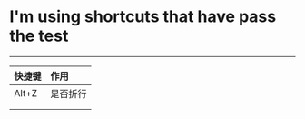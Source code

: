 # I'm using shortcuts that have pass the test

----------

|快捷键|作用|
|:--------|:----------------------------------------------|
|Alt+Z|             是否折行|
| | |
| | |